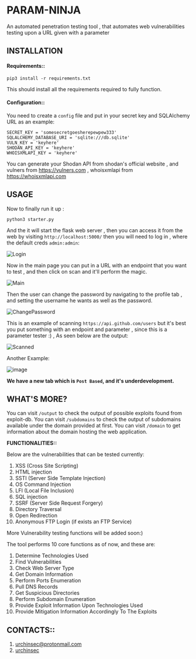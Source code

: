# PARAM-NINJA
An automated penetration testing tool , that automates web vulnerabilities testing upon a URL given with a parameter

## INSTALLATION
#### Requirements::
```
pip3 install -r requirements.txt
```
This should install all the requirements required to fully function.

#### Configuration::
You need to create a `config` file and put in your secret key and SQLAlchemy URL as an example:

```
SECRET_KEY = 'somesecretgoesherepewpew333'
SQLALCHEMY_DATABASE_URI = 'sqlite:///db.sqlite'
VULN_KEY = 'keyhere'
SHODAN_API_KEY = 'keyhere'
WHOISXMLAPI_KEY = 'keyhere'
```

You can generate your Shodan API from shodan's official website , and vulners from https://vulners.com , whoisxmlapi from https://whoisxmlapi.com

## USAGE
Now to finally run it up :

```
python3 starter.py
```

And the it will start the flask web server , then you can access it from the web by visiting `http://localhost:5000/`
then you will need to log in , where the default creds `admin:admin`:

![Login](https://user-images.githubusercontent.com/49201347/157664209-bb7bca34-5a4b-47f9-b728-7745f768e12f.png)


Now in the main page you can put in a URL with an endpoint that you want to test , and then click on scan and it'll perform the magic.

![Main](https://user-images.githubusercontent.com/49201347/157664486-271294ec-d4a5-4407-a878-14485288ed44.png)

Then the user can change the password by navigating to the profile tab , and setting the username he wants as well as the password.

![ChangePassword](https://user-images.githubusercontent.com/49201347/157664833-cb27f52e-db8a-44f0-9c14-d861b0a234fc.png)

This is an example of scanning `https://api.github.com/users` but it's  best you put something with an endpoint and parameter , since this is a parameter tester :) , As seen below are the output:

![Scanned](https://user-images.githubusercontent.com/49201347/157249666-b6e0add1-ef2f-4f2e-ba9f-c9b55e862ee7.png)

Another Example:

![image](https://user-images.githubusercontent.com/49201347/189547596-5b8a22d0-6d89-4374-aab9-b6048eaff54e.png)


**We have a new tab which is `Post Based`, and it's underdevelopment.**

## WHAT'S MORE?
You can visit `/output` to check the output of possible exploits found from exploit-db.
You can visit `/subdomains` to check the output of subdomains available under the domain provided at first.
You can visit `/domain` to get information about the domain hosting the web application.

**FUNCTIONALITIES::**

Below are the vulnerabilities that can be tested currently:

1. XSS (Cross Site Scripting)
2. HTML injection
3. SSTI (Server Side Template Injection)
4. OS Command Injection
5. LFI (Local File Inclusion)
6. SQL injection
7. SSRF (Server Side Request Forgery)
8. Directory Traversal
9. Open Redirection
10. Anonymous FTP Login (if exists an FTP Service)

More Vulnerability testing functions will be added soon:)

The tool performs 10 core functions as of now, and these are:

1. Determine Technologies Used
2. Find Vulnerabilities
3. Check Web Server Type
4. Get Domain Information
5. Perform Ports Enumeration
6. Pull DNS Records
7. Get Suspicious Directories
8. Perform Subdomain Enumeration
9. Provide Exploit Information Upon Technologies Used
10. Provide Mitigation Information Accordingly To The Exploits

## CONTACTS::
1. urchinsec@protonmail.com
2. [urchinsec](https://twitter.com/urchinsec_)
